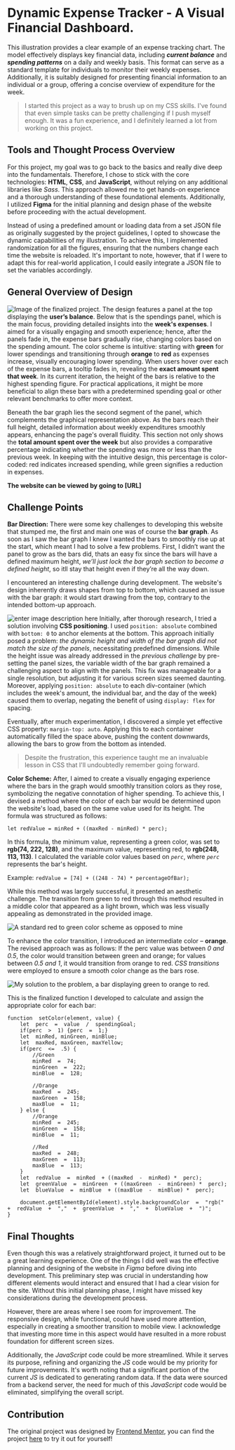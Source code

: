 #  **Dynamic Expense Tracker - A Visual Financial Dashboard.**

This illustration provides a clear example of an expense tracking chart. The model effectively displays key financial data, including ***current balance*** and ***spending patterns*** on a daily and weekly basis. This format can serve as a standard template for individuals to monitor their weekly expenses. Additionally, it is suitably designed for presenting financial information to an individual or a group, offering a concise overview of expenditure for the week.

> I started this project as a way to brush up on my CSS skills. I've
> found that even simple tasks can be pretty challenging if I push
> myself enough. It was a fun experience, and I definitely learned a lot
> from working on this project.
> 

## Tools and Thought Process Overview

For this project, my goal was to go back to the basics and really dive deep into the fundamentals. Therefore, I chose to stick with the core technologies: **HTML**, **CSS**, and **JavaScript**, without relying on any additional libraries like *Sass*. This approach allowed me to get hands-on experience and a thorough understanding of these foundational elements. Additionally, I utilized **Figma** for the initial planning and design phase of the website before proceeding with the actual development.

Instead of using a predefined amount or loading data from a set JSON file as originally suggested by the project guidelines, I opted to showcase the dynamic capabilities of my illustration. To achieve this, I implemented randomization for all the figures, ensuring that the numbers change each time the website is reloaded. It's important to note, however, that if I were to adapt this for real-world application, I could easily integrate a JSON file to set the variables accordingly.

## General Overview of Design
![Image of the finalized project.](https://i.imgur.com/vRc9hg8.png)
The design features a panel at the top displaying the **user’s balance**. Below that is the spendings panel, which is the main focus, providing detailed insights into the **week's expenses**. I aimed for a visually engaging and smooth experience; hence, after the panels fade in, the expense bars gradually rise, changing colors based on the spending amount. The color scheme is intuitive: starting with **green** for lower spendings and transitioning through **orange** to **red** as expenses increase, visually encouraging lower spending. When users hover over each of the expense bars, a tooltip fades in, revealing the **exact amount spent that week**. In its current iteration, the height of the bars is relative to the highest spending figure. For practical applications, it might be more beneficial to align these bars with a predetermined spending goal or other relevant benchmarks to offer more context.

Beneath the bar graph lies the second segment of the panel, which complements the graphical representation above. As the bars reach their full height, detailed information about weekly expenditures smoothly appears, enhancing the page's overall fluidity. This section not only shows the **total amount spent over the week** but also provides a comparative percentage indicating whether the spending was more or less than the previous week. In keeping with the intuitive design, this percentage is color-coded: red indicates increased spending, while green signifies a reduction in expenses.

**The website can be viewed by going to [URL]**

## Challenge Points

**Bar Direction:** 
There were some key challenges to developing this website that stumped me, the first and main one was of course the **bar graph**. As soon as I saw the bar graph I knew I wanted the bars to smoothly rise up at the start, which meant I had to solve a few problems. First, I didn’t want the panel to grow as the bars did, thats an easy fix since the bars will have a defined maximum height, *we’ll just lock the bar graph section to become a defined height*, so itll stay that height even if they’re all the way down.  

I encountered an interesting challenge during development. The website's design inherently draws shapes from top to bottom, which caused an issue with the bar graph: it would start drawing from the top, contrary to the intended bottom-up approach.

![enter image description here](https://i.imgur.com/QSYn5po.png)
Initially, after thorough research, I tried a solution involving **CSS positioning**. I used `position: absolute` combined with `bottom: 0` to anchor elements at the bottom. This approach initially posed a problem: *the dynamic height and width of the bar graph did not match the size of the panels*, necessitating predefined dimensions. While the height issue was already addressed in the *previous challenge* by pre-setting the panel sizes, the variable width of the bar graph remained a challenging aspect to align with the panels. This fix was manageable for a single resolution, but adjusting it for various screen sizes seemed daunting. Moreover, applying `position: absolute` to each div-container (which includes the week's amount, the individual bar, and the day of the week) caused them to overlap, negating the benefit of using `display: flex` for spacing.

Eventually, after much experimentation, I discovered a simple yet effective CSS property: `margin-top: auto`. Applying this to each container automatically filled the space above, pushing the content downwards, allowing the bars to grow from the bottom as intended.

> Despite the frustration, this experience taught me an invaluable
> lesson in CSS that I'll undoubtedly remember going forward.

**Color Scheme:** 
After, I aimed to create a visually engaging experience where the bars in the graph would smoothly transition colors as they rose, symbolizing the negative connotation of higher spending. To achieve this, I devised a method where the color of each bar would be determined upon the website's load, based on the same value used for its height. The formula was structured as follows:

    let redValue = minRed + ((maxRed - minRed) * perc);
In this formula, the minimum value, representing a green color, was set to **rgb(74, 222, 128)**, and the maximum value, representing red, to **rgb(248, 113, 113)**. I calculated the variable color values based on *`perc`*, where *`perc`* represents the bar's height.

Example: `redValue = [74] + ((248 - 74) * percentageOfBar); `

While this method was largely successful, it presented an aesthetic challenge. The transition from green to red through this method resulted in a middle color that appeared as a light brown, which was less visually appealing as demonstrated in the provided image.

![A standard red to green color scheme as opposed to mine](https://i.imgur.com/9LqfGw9.png)

To enhance the color transition, I introduced an intermediate color – **orange**. The revised approach was as follows: If the perc value was between *0 and 0.5*, the color would transition between green and orange; for values between *0.5 and 1*, it would transition from orange to red. *CSS transitions* were employed to ensure a smooth color change as the bars rose.

![My solution to the problem, a bar displaying green to orange to red.](https://i.imgur.com/2ACZEH2.png)

This is the finalized function I developed to calculate and assign the appropriate color for each bar:

    function  setColor(element, value) {
	    let  perc  =  value  /  spendingGoal;
	    if(perc  >  1) {perc  =  1;}
	    let  minRed, minGreen, minBlue;
	    let  maxRed, maxGreen, maxYellow;
	    if(perc  <=  .5) {
		    //Green
		    minRed  =  74;
		    minGreen  =  222;
		    minBlue  =  128;
		    
		    //Orange
		    maxRed  =  245;
		    maxGreen  =  158;
		    maxBlue  =  11;
	    } else {
		    //Orange
		    minRed  =  245;
		    minGreen  =  158;
		    minBlue  =  11;
		    
		    //Red
		    maxRed  =  248;
		    maxGreen  =  113;
		    maxBlue  =  113;
	    }
	    let  redValue  =  minRed  + ((maxRed  -  minRed) *  perc);
	    let  greenValue  =  minGreen  + ((maxGreen  -  minGreen) *  perc);
	    let  blueValue  =  minBlue  + ((maxBlue  -  minBlue) *  perc);
	    
	    document.getElementById(element).style.backgroundColor  =  "rgb("  +  redValue  +  ","  +  greenValue  +  ","  +  blueValue  +  ")";
    }

## Final Thoughts

Even though this was a relatively straightforward project, it turned out to be a great learning experience. One of the things I did well was the effective planning and designing of the website in *Figma* before diving into development. This preliminary step was crucial in understanding how different elements would interact and ensured that I had a clear vision for the site. Without this initial planning phase, I might have missed key considerations during the development process.

However, there are areas where I see room for improvement. The responsive design, while functional, could have used more attention, especially in creating a smoother transition to mobile view. I acknowledge that investing more time in this aspect would have resulted in a more robust foundation for different screen sizes.

Additionally, the *JavaScript* code could be more streamlined. While it serves its purpose, refining and organizing the *JS* code would be my priority for future improvements. It's worth noting that a significant portion of the current *JS* is dedicated to generating random data. If the data were sourced from a backend server, the need for much of this *JavaScript* code would be eliminated, simplifying the overall script.

## Contribution

The original project was designed by [Frontend Mentor](https://www.frontendmentor.io/), you can find the project [here](https://www.frontendmentor.io/challenges/expenses-chart-component-e7yJBUdjwt) to try it out for yourself!
